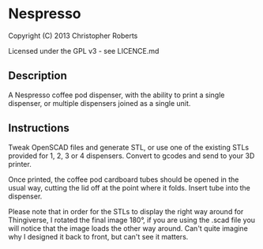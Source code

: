 Nespresso
=========

Copyright (C) 2013 Christopher Roberts

Licensed under the GPL v3 - see LICENCE.md

Description
-----------
A Nespresso coffee pod dispenser, with the ability to print a single dispenser, or multiple dispensers joined as a single unit.

Instructions
------------
Tweak OpenSCAD files and generate STL, or use one of the existing STLs provided for 1, 2, 3 or 4 dispensers. Convert to gcodes and send to your 3D printer.

Once printed, the coffee pod cardboard tubes should be opened in the usual way, cutting the lid off at the point where it folds. Insert tube into the dispenser.

Please note that in order for the STLs to display the right way around for Thingiverse, I rotated the final image 180°, if you are using the .scad file you will notice that the image loads the other way around. Can't quite imagine why I designed it back to front, but can't see it matters.
